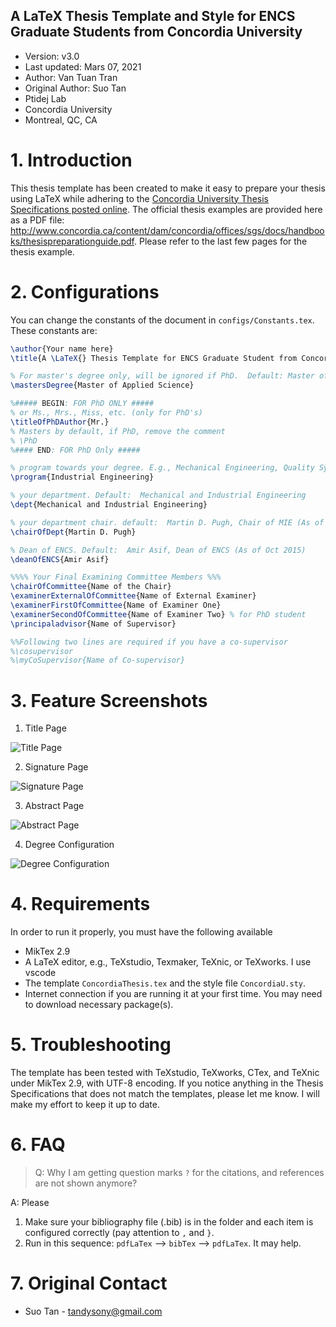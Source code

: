 A LaTeX Thesis Template and Style for ENCS Graduate Students from Concordia University
---

* Version: v3.0
* Last updated:	Mars 07, 2021
* Author: Van Tuan Tran
* Original Author: Suo Tan
* Ptidej Lab
* Concordia University
* Montreal, QC, CA

# 1. Introduction
This thesis template has been created to make it easy to prepare your thesis using LaTeX while adhering to the [Concordia University Thesis Specifications posted online](https://www.concordia.ca/artsci/english/programs/graduate/english-ma/thesis-deadlines-formatting.html#format). The official thesis examples are provided here as a PDF file: http://www.concordia.ca/content/dam/concordia/offices/sgs/docs/handbooks/thesispreparationguide.pdf. Please refer to the last few pages for the thesis example.

# 2. Configurations

You can change the constants of the document in `configs/Constants.tex`. These constants are:

```tex
\author{Your name here}
\title{A \LaTeX{} Thesis Template for ENCS Graduate Student from Concordia University}

% For master's degree only, will be ignored if PhD.  Default: Master of Applied Science
\mastersDegree{Master of Applied Science}

%##### BEGIN: FOR PhD ONLY #####
% or Ms., Mrs., Miss, etc. (only for PhD's)
\titleOfPhDAuthor{Mr.}
% Masters by default, if PhD, remove the comment
% \PhD
%#### END: FOR PhD Only #####

% program towards your degree. E.g., Mechanical Engineering, Quality System Engineering. Default: I.E.
\program{Industrial Engineering}

% your department. Default:  Mechanical and Industrial Engineering
\dept{Mechanical and Industrial Engineering}

% your department chair. default:  Martin D. Pugh, Chair of MIE (As of Oct 2015)
\chairOfDept{Martin D. Pugh}

% Dean of ENCS. Default:  Amir Asif, Dean of ENCS (As of Oct 2015)
\deanOfENCS{Amir Asif}

%%%% Your Final Examining Committee Members %%%
\chairOfCommittee{Name of the Chair}
\examinerExternalOfCommittee{Name of External Examiner}
\examinerFirstOfCommittee{Name of Examiner One}
\examinerSecondOfCommittee{Name of Examiner Two} % for PhD student
\principaladvisor{Name of Supervisor}

%%Following two lines are required if you have a co-supervisor
%\cosupervisor
%\myCoSupervisor{Name of Co-supervisor}
```

# 3. Feature Screenshots

1. Title Page

![Title Page](/figures/TitlePage.png)

2. Signature Page

![Signature Page](/figures/SignaturePage.png)

3. Abstract Page

![Abstract Page](/figures/PhDAbstract.png)

4. Degree Configuration

![Degree Configuration](/figures/DegreeInformation.png)

# 4. Requirements
In order to run it properly, you must have the following available
* MikTex 2.9
* A LaTeX editor, e.g., TeXstudio, Texmaker, TeXnic, or TeXworks. I use vscode
* The template `ConcordiaThesis.tex` and the style file `ConcordiaU.sty`.
* Internet connection if you are running it at your first time. You may need to download necessary package(s).

# 5. Troubleshooting

The template has been tested with TeXstudio, TeXworks, CTex, and TeXnic under MikTex 2.9, with UTF-8 encoding. If you notice anything in the Thesis Specifications that does not match the templates, please let me know. I will make my effort to keep it up to date.

# 6. FAQ
> Q: Why I am getting question marks `?` for the citations, and references are not shown anymore?

A: Please
1. Make sure your bibliography file (.bib) is in the folder and each item is configured correctly (pay attention to `,` and `}`.
2. Run in this sequence: `pdfLaTex` -->  `bibTex` --> `pdfLaTex`.  It may help.

# 7. Original Contact
* Suo Tan - [tandysony@gmail.com](tandysony@gmail.com)
